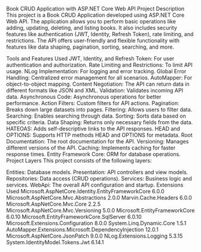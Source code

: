 Book CRUD Application with ASP.NET Core Web API
Project Description
This project is a Book CRUD Application developed using ASP.NET Core Web API. The application allows you to perform basic operations like adding, updating, deleting, and listing books. It also includes security features like authentication (JWT, Identity, Refresh Token), rate limiting, and restrictions. The API offers user-friendly and flexible functionality with features like data shaping, pagination, sorting, searching, and more.

Tools and Features Used
JWT, Identity, and Refresh Token: For user authentication and authorization.
Rate Limiting and Restrictions: To limit API usage.
NLog Implementation: For logging and error tracking.
Global Error Handling: Centralized error management for all scenarios.
AutoMapper: For object-to-object mapping.
Content Negotiation: The API can return data in different formats like JSON and XML.
Validation: Validates incoming API data.
Asynchronous Code: Asynchronous operations for better performance.
Action Filters: Custom filters for API actions.
Pagination: Breaks down large datasets into pages.
Filtering: Allows users to filter data.
Searching: Enables searching through data.
Sorting: Sorts data based on specific criteria.
Data Shaping: Returns only necessary fields from the data.
HATEOAS: Adds self-descriptive links to the API responses.
HEAD and OPTIONS: Supports HTTP methods HEAD and OPTIONS for metadata.
Root Documentation: The root documentation for the API.
Versioning: Manages different versions of the API.
Caching: Implements caching for faster response times.
Entity Framework Core: ORM for database operations.
Project Layers
This project consists of the following layers:

Entities: Database models.
Presentation: API controllers and view models.
Repositories: Data access (CRUD operations).
Services: Business logic and services.
WebApi: The overall API configuration and startup.
Extensions Used
Microsoft.AspNetCore.Identity.EntityFrameworkCore 6.0.0
Microsoft.AspNetCore.Mvc.Abstractions 2.0.0
Marvin.Cache.Headers 6.0.0
Microsoft.AspNetCore.Mvc.Core 2.2.5
Microsoft.AspNetCore.Mvc.Versioning 5.0.0
Microsoft.EntityFrameworkCore 6.0.10
Microsoft.EntityFrameworkCore.SqlServer 6.0.10
Microsoft.Extensions.Configuration 8.0.0
System.Linq.Dynamic.Core 1.5.1
AutoMapper.Extensions.Microsoft.DependencyInjection 12.0.1
Microsoft.AspNetCore.JsonPatch 9.0.0
NLog.Extensions.Logging 5.3.15
System.IdentityModel.Tokens.Jwt 6.14.1

